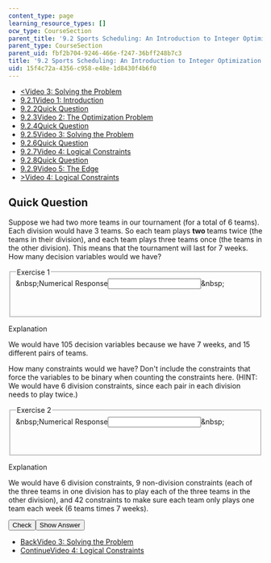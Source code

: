 ```yaml
---
content_type: page
learning_resource_types: []
ocw_type: CourseSection
parent_title: '9.2 Sports Scheduling: An Introduction to Integer Optimization '
parent_type: CourseSection
parent_uid: fbf2b704-9246-466e-f247-36bff248b7c3
title: '9.2 Sports Scheduling: An Introduction to Integer Optimization '
uid: 15f4c72a-4356-c958-e48e-1d8430f4b6f0
---
```

<ul class="navigation pagination"><li id="top_bck_btn"><a href="./resolveuid/611ff2e225d312915c1705e9cd35ede7">&lt;<span>Video 3: Solving the Problem</span></a></li><li id="flp_btn_1"><a href="./resolveuid/fbf2b7049246466ef24736bff248b7c3">9.2.1<span>Video 1: Introduction</span></a></li><li id="flp_btn_2"><a href="./resolveuid/d7c69cd70f13ee077976805c01b4a9e2">9.2.2<span>Quick Question</span></a></li><li id="flp_btn_3"><a href="./resolveuid/30848359f3cc9abb7ae995a7ade4fd97">9.2.3<span>Video 2: The Optimization Problem</span></a></li><li id="flp_btn_4"><a href="./resolveuid/2abee273d5135397a129e7c58dc0c47a">9.2.4<span>Quick Question</span></a></li><li id="flp_btn_5"><a href="./resolveuid/611ff2e225d312915c1705e9cd35ede7">9.2.5<span>Video 3: Solving the Problem</span></a></li><li id="flp_btn_6" class="button_selected"><a href="./resolveuid/15f4c72a4356c958e48e1d8430f4b6f0">9.2.6<span>Quick Question</span></a></li><li id="flp_btn_7"><a href="./resolveuid/209100b38ec9d10b5925656d460ca2ad">9.2.7<span>Video 4: Logical Constraints</span></a></li><li id="flp_btn_8"><a href="./resolveuid/bc55ff56182eb4efaaab2b01313266a2">9.2.8<span>Quick Question</span></a></li><li id="flp_btn_9"><a href="./resolveuid/2da01ab43598cf28401d952436b11f42">9.2.9<span>Video 5: The Edge</span></a></li><li id="top_continue_btn"><a href="./resolveuid/209100b38ec9d10b5925656d460ca2ad">&gt;<span>Video 4: Logical Constraints</span></a></li></ul><h2 class="subhead">Quick Question</h2><div class="self_assessment"><div id="Q1_div" class="problem_question"><p display_name="Quick Question" url_name="Quick_Question_687">Suppose we had two more teams in our tournament (for a total of 6 teams). Each division would have 3 teams. So each team plays <strong>two </strong>teams twice (the teams in their division), and each team plays three teams once (the teams in the other division). This means that the tournament will last for 7 weeks. How many decision variables would we have?</p><fieldset><legend class="visually-hidden">Exercise 1</legend><div class="choice"><label id="Q1_label"><span id="Q1_aria_status" tabindex="-1" class="visually-hidden">&amp;nbsp;</span><span class="visually-hidden">Numerical Response</span><input type="text" id="Q1_input" value="" onkeypress="numericTypedOrDropDownSelected(1)" class="problem_text_input" /><input type="hidden" id="Q1_ans" value="105" /><input type="hidden" id="Q1_tolerance" value="0" /><span id="Q1_normal_status" class="nostatus" aria-hidden="true">&amp;nbsp;</span></label></div><p id="S1_ans" tabindex="-1" class="problem_answer">&nbsp;</p></fieldset></div><div id="S1_div" class="problem_solution" tabindex="-1" display_name="Quick Question" url_name="Quick_Question_689"><div class="detailed-solution"><p>Explanation</p> <p>We would have 105 decision variables because we have 7 weeks, and 15 different pairs of teams.</p></div></div><div id="Q2_div" class="problem_question"><p display_name="Quick Question" url_name="Quick_Question_690">How many constraints would we have? Don't include the constraints that force the variables to be binary when counting the constraints here. (HINT: We would have 6 division constraints, since each pair in each division needs to play twice.)</p><fieldset><legend class="visually-hidden">Exercise 2</legend><div class="choice"><label id="Q2_label"><span id="Q2_aria_status" tabindex="-1" class="visually-hidden">&amp;nbsp;</span><span class="visually-hidden">Numerical Response</span><input type="text" id="Q2_input" value="" onkeypress="numericTypedOrDropDownSelected(2)" class="problem_text_input" /><input type="hidden" id="Q2_ans" value="57" /><input type="hidden" id="Q2_tolerance" value="0" /><span id="Q2_normal_status" class="nostatus" aria-hidden="true">&amp;nbsp;</span></label></div><p id="S2_ans" tabindex="-1" class="problem_answer">&nbsp;</p></fieldset></div><div id="S2_div" class="problem_solution" tabindex="-1" display_name="Quick Question" url_name="Quick_Question_692"><div class="detailed-solution"><p>Explanation</p> <p>We would have 6 division constraints, 9 non-division constraints (each of the three teams in one division has to play each of the three teams in the other division), and 42 constraints to make sure each team only plays one team each week (6 teams times 7 weeks).</p></div></div><div class="action"><button id="Q1_button" onclick="checkAnswer({1: 'numerical', 2: 'numerical'})" class="problem_mo_button">Check</button><button id="Q1_button_show" onclick="showHideSolution({1: 'numerical', 2: 'numerical'}, 1, [1, 2])" class="problem_mo_button">Show Answer</button></div></div><ul class="navigation progress"><li id="bck_btn"><a href="./resolveuid/611ff2e225d312915c1705e9cd35ede7">Back<span>Video 3: Solving the Problem</span></a></li><li id="continue_btn"><a href="./resolveuid/209100b38ec9d10b5925656d460ca2ad">Continue<span>Video 4: Logical Constraints</span></a></li></ul>